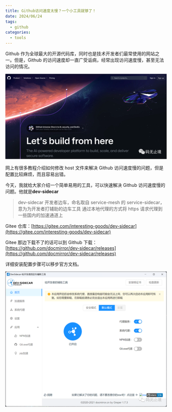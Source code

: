 ```yaml
---
title: Github访问速度太慢？一个小工具就够了！
date: 2024/06/24
tags:
  - github
categories:
  - tools
---
```


Github 作为全球最大的开源代码库，同时也是技术开发者们最常使用的网站之一。但是，Github 的访问速度却一直广受诟病，经常出现访问速度慢，甚至无法访问的情况。

![1695474476848](image/1695474476848.png)

网上有很多教程介绍如何修改 host 文件来解决 Github 访问速度慢的问题，但是配置比较麻烦，而且容易出错。

今天，我就给大家介绍一个简单易用的工具，可以快速解决 Github 访问速度慢的问题。他就是**dev-sidecar**

> dev-sidecar
> 开发者边车，命名取自 service-mesh 的 service-sidecar，意为为开发者打辅助的边车工具
> 通过本地代理的方式将 https 请求代理到一些国内的加速通道上

Gitee 仓库：[https://gitee.com/interesting-goods/dev-sidecar](https://gitee.com/interesting-goods/dev-sidecar)

Gitee 那边下载不了的话可以到 Github 下载：[https://github.com/docmirror/dev-sidecar/releases](https://github.com/docmirror/dev-sidecar/releases)

详细安装配置步骤可以移步官方文档。

![1695474508281](image/1695474508281.png)
